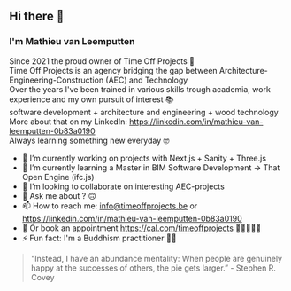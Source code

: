 ## Hi there 👋
### I'm Mathieu van Leemputten

Since 2021 the proud owner of Time Off Projects 🚀 <br>
Time Off Projects is an agency bridging the gap between Architecture-Engineering-Construction (AEC) and Technology <br>
Over the years I've been trained in various skills trough academia, work experience and my own pursuit of interest 📚 <br>
software development + architecture and engineering + wood technology <br>
More about that on my LinkedIn: <https://linkedin.com/in/mathieu-van-leemputten-0b83a0190> <br>
Always learning something new everyday 🤓


- 🔭 I’m currently working on projects with Next.js + Sanity + Three.js
- 🌱 I’m currently learning a Master in BIM Software Development -> That Open Engine (ifc.js)
- 🤝 I’m looking to collaborate on interesting AEC-projects
- 💬 Ask me about ? 🙃
- 📫 How to reach me: info@timeoffprojects.be or <https://linkedin.com/in/mathieu-van-leemputten-0b83a0190>
- 📆 Or book an appointment <https://cal.com/timeoffprojects> 👩‍💼🧑‍💼🏢
- ⚡ Fun fact: I'm a Buddhism practitioner 🧘‍♂️

> “Instead, I have an abundance mentality: When people are genuinely happy at the successes of others, the pie gets larger.” - Stephen R. Covey
